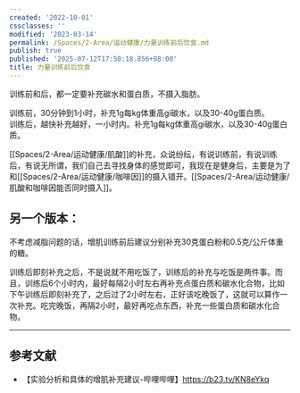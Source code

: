 ```yaml
---
created: '2022-10-01'
cssclasses: ''
modified: '2023-03-14'
permalink: /Spaces/2-Area/运动健康/力量训练前后饮食.md
publish: true
published: '2025-07-12T17:50:18.856+08:00'
title: 力量训练前后饮食
---
```

训练前和后，都一定要补充碳水和蛋白质，不摄入脂肪。

训练前，30分钟到1小时，补充1g每kg体重高gi碳水，以及30-40g蛋白质。  
训练后，越快补充越好，一小时内。补充1g每kg体重高gi碳水，以及30-40g蛋白质。

[[Spaces/2-Area/运动健康/肌酸]]的补充，众说纷纭，有说训练前，有说训练后，有说无所谓，我们自己去寻找身体的感觉即可，我现在是健身后，主要是为了和[[Spaces/2-Area/运动健康/咖啡因]]的摄入错开。[[Spaces/2-Area/运动健康/肌酸和咖啡因能否同时摄入]]。

## 另一个版本：

不考虑减脂问题的话，增肌训练前后建议分别补充30克蛋白粉和0.5克/公斤体重的糖。

训练后即刻补充之后，不是说就不用吃饭了，训练后的补充与吃饭是两件事。而且，训练后6个小时内，最好每隔2小时左右再补充点蛋白质和碳水化合物，比如下午训练后即刻补充了，之后过了2小时左右，正好该吃晚饭了，这就可以算作一次补充。吃完晚饭，再隔2小时，最好再吃点东西，补充一些蛋白质和碳水化合物。

---

## 参考文献

- 【实验分析和具体的增肌补充建议-哔哩哔哩】https://b23.tv/KN8eYkq